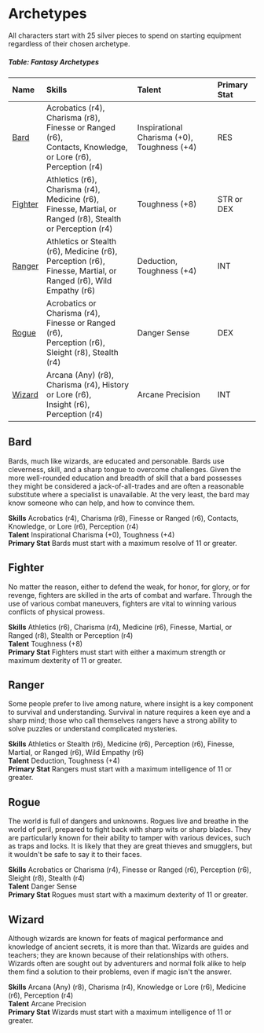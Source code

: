 # Archetypes

All characters start with 25 silver pieces to spend on starting equipment regardless of their chosen archetype.

##### Table: Fantasy Archetypes
| Name | Skills | Talent | Primary Stat |
|:-|:-|:-|:-|
| [Bard](#bard) | Acrobatics (r4), Charisma (r8), Finesse or Ranged (r6),<br/>Contacts, Knowledge, or Lore (r6), Perception (r4)  | Inspirational Charisma (+0), Toughness (+4) | RES |
| [Fighter](#fighter) | Athletics (r6), Charisma (r4), Medicine (r6),<br/>Finesse, Martial, or Ranged (r8), Stealth or Perception (r4) | Toughness (+8) | STR or DEX |
| [Ranger](#ranger) | Athletics or Stealth (r6), Medicine (r6), Perception (r6),<br/>Finesse, Martial, or Ranged (r6), Wild Empathy (r6) | Deduction, Toughness (+4) | INT |
| [Rogue](#rogue) | Acrobatics or Charisma (r4), Finesse or Ranged (r6),<br/>Perception (r6), Sleight (r8), Stealth (r4) | Danger Sense | DEX |
| [Wizard](#wizard) | Arcana (Any) (r8), Charisma (r4), History or Lore (r6),<br/>Insight (r6), Perception (r4) | Arcane Precision | INT |

## Bard

Bards, much like wizards, are educated and personable. Bards use cleverness, skill, and a sharp tongue to overcome challenges. Given the more well-rounded education and breadth of skill that a bard possesses they might be considered a jack-of-all-trades and are often a reasonable substitute where a specialist is unavailable. At the very least, the bard may know someone who can help, and how to convince them.

**Skills** Acrobatics (r4), Charisma (r8), Finesse or Ranged (r6), Contacts, Knowledge, or Lore (r6), Perception (r4)  
**Talent** Inspirational Charisma (+0), Toughness (+4)  
**Primary Stat** Bards must start with a maximum resolve of 11 or greater.

## Fighter

No matter the reason, either to defend the weak, for honor, for glory, or for revenge, fighters are skilled in the arts of combat and warfare. Through the use of various combat maneuvers, fighters are vital to winning various conflicts of physical prowess.

**Skills** Athletics (r6), Charisma (r4), Medicine (r6), Finesse, Martial, or Ranged (r8), Stealth or Perception (r4)  
**Talent** Toughness (+8)  
**Primary Stat** Fighters must start with either a maximum strength or maximum dexterity of 11 or greater.

## Ranger

Some people prefer to live among nature, where insight is a key component to survival and understanding. Survival in nature requires a keen eye and a sharp mind; those who call themselves rangers have a strong ability to solve puzzles or understand complicated mysteries.

**Skills** Athletics or Stealth (r6), Medicine (r6), Perception (r6), Finesse, Martial, or Ranged (r6), Wild Empathy (r6)  
**Talent** Deduction, Toughness (+4)  
**Primary Stat** Rangers must start with a maximum intelligence of 11 or greater.

## Rogue

The world is full of dangers and unknowns. Rogues live and breathe in the world of peril, prepared to fight back with sharp wits or sharp blades. They are particularly known for their ability to tamper with various devices, such as traps and locks. It is likely that they are great thieves and smugglers, but it wouldn't be safe to say it to their faces.

**Skills** Acrobatics or Charisma (r4), Finesse or Ranged (r6), Perception (r6), Sleight (r8), Stealth (r4)  
**Talent** Danger Sense  
**Primary Stat** Rogues must start with a maximum dexterity of 11 or greater.

## Wizard

Although wizards are known for feats of magical performance and knowledge of ancient secrets, it is more than that. Wizards are guides and teachers; they are known because of their relationships with others. Wizards often are sought out by adventurers and normal folk alike to help them find a solution to their problems, even if magic isn't the answer.

**Skills** Arcana (Any) (r8), Charisma (r4), Knowledge or Lore (r6), Medicine (r6), Perception (r4)  
**Talent** Arcane Precision  
**Primary Stat** Wizards must start with a maximum intelligence of 11 or greater.
